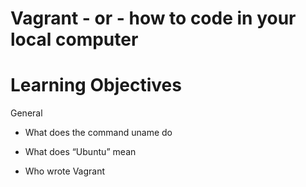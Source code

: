 # Vagrant - or - how to code in your local computer

# Learning Objectives

 General

 * What does the command uname do

 * What does “Ubuntu” mean

 * Who wrote Vagrant

